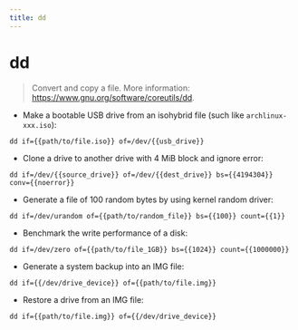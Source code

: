 ```yaml
---
title: dd
---
```

# dd

> Convert and copy a file.
> More information: <https://www.gnu.org/software/coreutils/dd>.

- Make a bootable USB drive from an isohybrid file (such like `archlinux-xxx.iso`):

`dd if={{path/to/file.iso}} of=/dev/{{usb_drive}}`

- Clone a drive to another drive with 4 MiB block and ignore error:

`dd if=/dev/{{source_drive}} of=/dev/{{dest_drive}} bs={{4194304}} conv={{noerror}}`

- Generate a file of 100 random bytes by using kernel random driver:

`dd if=/dev/urandom of={{path/to/random_file}} bs={{100}} count={{1}}`

- Benchmark the write performance of a disk:

`dd if=/dev/zero of={{path/to/file_1GB}} bs={{1024}} count={{1000000}}`

- Generate a system backup into an IMG file:

`dd if={{/dev/drive_device}} of={{path/to/file.img}}`

- Restore a drive from an IMG file:

`dd if={{path/to/file.img}} of={{/dev/drive_device}}`
